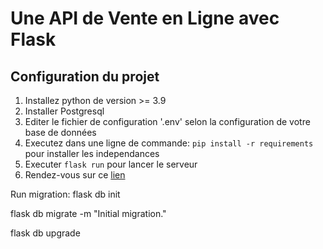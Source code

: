 # Une API de Vente en Ligne avec Flask

## Configuration du projet

1. Installez python de version >= 3.9
2. Installer Postgresql
3. Editer le fichier de configuration '.env' selon la configuration de votre base de données
4. Executez dans une ligne de commande: ```pip install -r requirements``` pour installer les independances
5. Executer ```flask run``` pour lancer le serveur
6. Rendez-vous sur ce [lien](https://http://127.0.0.1:5000)

Run migration:
flask db init

flask db migrate -m "Initial migration."

flask db upgrade
